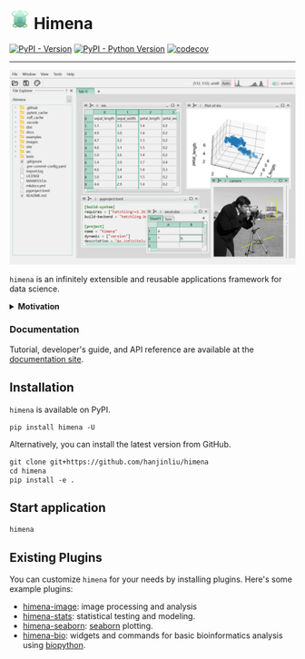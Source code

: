 # ![icon](src/himena/resources/icon-36x36.png) Himena

[![PyPI - Version](https://img.shields.io/pypi/v/himena.svg)](https://pypi.org/project/himena)
[![PyPI - Python Version](https://img.shields.io/pypi/pyversions/himena.svg)](https://pypi.org/project/himena)
[![codecov](https://codecov.io/gh/hanjinliu/himena/graph/badge.svg?token=7BS2gF92SL)](https://codecov.io/gh/hanjinliu/himena)

-----

![](images/window.png)

`himena` is an infinitely extensible and reusable applications framework for data
science.

<details><summary><b>Motivation</b></summary>

There are many GUI applications for data science, and many of them use the "plugin
system" to extend their functionality. Even though the plugin system is a good idea,
there are plenty of duplicated works in the third-party plugins.

The reason is that **plugins cannot extend other plugins**. Imagine that you are a
plugin developer and making a plugin that extract features from images as a table. To
make your plugin more useful, you will need to implement not only the table widget, but
filter/sort functions, plotting functions, and I/O functions as well. You will also be
sad to find that these functions cannot readily be used in other plugins.

`himena` is designed so that **plugins developers can cooperate with each other**. The
table widgets you implemented in your plugin can be used by other plugins that return a
tabular data. The plotting functions you implemented in your plugin can be used from
any table widgets implemented in other plugins.

To join this plugin community, please check out the [developer's guide](https://hanjinliu.github.io/himena/dev/).

</details>

### Documentation

Tutorial, developer's guide, and API reference are available at the [documentation site](https://hanjinliu.github.io/himena/).

## Installation

`himena` is available on PyPI.

```shell
pip install himena -U
```

Alternatively, you can install the latest version from GitHub.

```shell
git clone git+https://github.com/hanjinliu/himena
cd himena
pip install -e .
```

## Start application

```shell
himena
```

## Existing Plugins

You can customize `himena` for your needs by installing plugins. Here's some example plugins:

- [himena-image](https://github.com/hanjinliu/himena-image): image processing and analysis
- [himena-stats](https://github.com/hanjinliu/himena-stats): statistical testing and modeling.
- [himena-seaborn](https://github.com/hanjinliu/himena-seaborn): [seaborn](https://github.com/mwaskom/seaborn) plotting.
- [himena-bio](https://github.com/hanjinliu/himena-bio): widgets and commands for basic bioinformatics analysis using [biopython](https://github.com/biopython/biopython).
